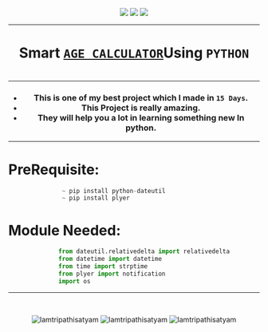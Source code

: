 <p align="center">
<img src="https://forthebadge.com/images/badges/for-you.svg" />
<img src="http://ForTheBadge.com/images/badges/made-with-python.svg" />
<img src="https://forthebadge.com/images/badges/built-by-developers.svg" />
</p>

_______________________________
### <h1 align="center">Smart <a href="https://github.com/Iamtripathisatyam/Age_Calculator/blob/main/Age_Calculator">**`AGE CALCULATOR`**</a>Using `PYTHON`<h1/>
_______________________________

<h3 align="center">
  
- This is one of my best project which I made in `15 Days`.
- This Project is really amazing.
- They will help you a lot in learning something new In python.

</h3>

_______________________________

# PreRequisite:
```python
               ~ pip install python-dateutil
               ~ pip install plyer
```
             
# Module Needed:
```python 
              from dateutil.relativedelta import relativedelta
              from datetime import datetime
              from time import strptime
              from plyer import notification
              import os 
```

_________________________________

<br/>
<p align="center">
<img src="https://badges.pufler.dev/visits/Iamtripathisatyam/Age_Calculator?style=for-the-badge&logo=github&logoColor=yellow" alt=Iamtripathisatyam />
<img src="https://badges.pufler.dev/updated/Iamtripathisatyam/Age_Calculator?style=for-the-badge&logo=github&logoColor=yellow" alt=Iamtripathisatyam />
<img src="https://badges.pufler.dev/created/Iamtripathisatyam/Age_Calculator?style=for-the-badge&logo=github&logoColor=yellow" alt=Iamtripathisatyam />
</p>

